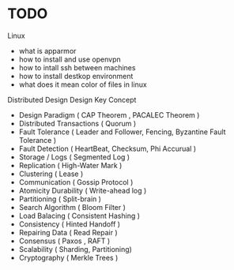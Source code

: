  # TODO

Linux

 - what is apparmor
 - how to install and use openvpn 
 - how to intall ssh between machines
 - how to install destkop environment 
 - what does it mean color of files in linux
 

Distributed Design Design Key Concept
 
 - Design Paradigm  ( CAP Theorem , PACALEC Theorem )
 - Distributed Transactions ( Quorum )
 - Fault Tolerance  ( Leader and Follower, Fencing, Byzantine Fault Tolerance )
 - Fault Detection  ( HeartBeat, Checksum, Phi Accurual )
 - Storage / Logs   ( Segmented Log )
 - Replication      ( High-Water Mark )
 - Clustering       ( Lease )
 - Communication    ( Gossip Protocol )
 - Atomicity Durability  ( Write-ahead log )
 - Partitioning     ( Split-brain )
 - Search Algorithm  ( Bloom Filter )
 - Load Balacing  ( Consistent Hashing )
 - Consistency  ( Hinted Handoff )
 - Repairing Data ( Read Repair )
 - Consensus ( Paxos , RAFT )
 - Scalability ( Sharding, Partitioning)
 - Cryptography ( Merkle Trees )